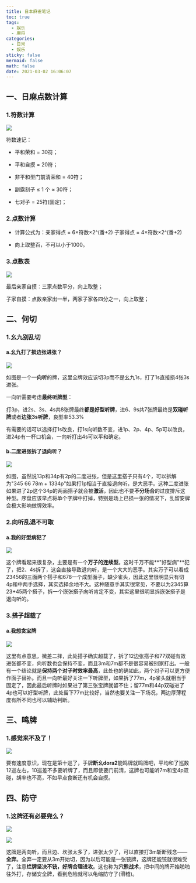```yaml
---
title: 日本麻雀笔记
toc: true
tags:
  - 娱乐
  - 麻将
categories:
  - 日常
  - 娱乐
sticky: false
mermaid: false
math: false
date: 2021-03-02 16:06:07
---
```


## 一、日麻点数计算

### 1.符数计算

![](/2021/03/02/日本麻雀笔记/符数表.png)

符数速记：

- 平和荣和 = 30符；

- 平和自摸 = 20符；


- 非平和型门前清荣和 = 40符；


- 副露刻子 ≤ 1 个 ≈ 30符；

- 七对子 = 25符(固定)；

### 2.点数计算

- 计算公式为：亲家得点 = 6×符数×2^(番+2)   子家得点 = 4×符数×2^(番+2)


- 向上取整百，不可以小于1000。


### 3.点数表

![](/2021/03/02/日本麻雀笔记/点数表.png)

最后亲家自摸：三家点数平分，向上取整；

子家自摸：点数亲家出一半，两家子家各四分之一，向上取整；

## 二、何切

### 1.幺九别乱切

#### a.幺九打了损边张进张？

![](/2021/03/02/日本麻雀笔记/幺九别乱切01.png)

如图是一个**一向听**的牌，这里全牌效应该切3p而不是幺九1s，打了1s直接损4张3s进张。

一向听需要考虑**最终听牌型**：

打3p，进2s、3s、4s共8张牌最终**都是好型听牌**，进6、9s共7张牌最终是**双碰听牌**或者**边张3s听牌**，良型率53.3%

有需要的话可以选择打1s改良，打1s向听数不变，进1p、2p、4p、5p可以改良，进24p有一杯口机会，一向听打出4s可以平和确定。

#### b.二度进张拆了退向听？

![](/2021/03/02/日本麻雀笔记/幺九别乱切02.png)

如图，虽然说13p和34p有2p的二度进张，但是这里搭子只有4个，可以拆解为"345 66 78m + 1334p"如果打1p相当于直接退向听，是大恶手。这种二度进张如果进了2p这个34p的两面搭子就会被**激活**，因此也不要**不分场合**的过度排斥这种型。序盘应该早点将单个字牌中打掉，特别是场上已损一张的情况下，乱留安牌会极大影响做牌效率。

### 2.向听乱退不可取

#### a.我的好型病犯了

![](/2021/03/02/日本麻雀笔记/好型病01.png)

这个牌看起来很复杂，主要是有一个**万子的连续型**。这时千万不能**"好型病"**犯了，把2、4s拆了，这会直接导致退向听，是一个大大的恶手。其实万子可以看成23456的三面两个搭子和678一个成型面子，缺少雀头，因此这里很明显只有切4p和中两手选择，其实选择余地不大。这种随意手其实很常见，不要以为2345算23+45两个搭子，拆一个嵌张搭子向听肯定不变，其实这里很明显拆嵌张搭子是退向听的。

### 3.搭子超载了

#### a.我想贪宝牌

![](/2021/03/02/日本麻雀笔记/我想贪宝牌.png)

这里有点意思，微差二择，此处搭子确实超载了，拆了12边张搭子和77双碰有效进张都不变，向听数也会保持不变，而且3m和7m都不是很容易被别家打出。一般有一个结论就是**保持两个对子时效率最高**，此处也的确如此，两个对子可以更方便作面子替补。而且一向听最好关注一下听牌型，如果拆了77m，4p雀头就相当于固定了，因此最后听牌时如果进了第三张宝牌就留不住；留77m和44p双碰进了4p也可以好型听牌，此处留下77m比较好，当然也要关注一下场况，两边厚薄程度有所不同也可以辅助判断。

## 三、鸣牌

### 1.感觉来不及了！

![](/2021/03/02/日本麻雀笔记/鸣牌食断01.jpg)

要有速度意识，现在是第十巡了，手牌**断幺dora2**能鸣牌就鸣牌吧，平均和了巡数12巡左右，10巡差不多要听牌了，而且即使要门前清，这牌也可能听7m和宝4p双碰，胡率也不高，不如早点食断还有机会自摸。

## 四、防守

### 1.这牌还有必要兜么？

![](/2021/03/02/日本麻雀笔记/这牌还有必要兜么.jpg)

![](/2021/03/02/日本麻雀笔记/这牌还有必要兜么.png)

这牌是两向听，而且边、坎张太多了，进张太少了，可以直接打3m斩断残念——**全弃**。全弃一定要从3m开始切，因为以后可能是一张铳牌，这牌还能铳就很难受了，注意**烂牌坚决不铳，好牌合理进攻**。这也称为**穴熊战术**，把中间的牌开始啪啪往外打，存储安全牌，看到危险就可以龟缩防守了(滑稽)。